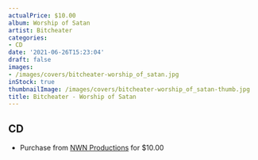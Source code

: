 ```yaml
---
actualPrice: $10.00
album: Worship of Satan
artist: Bitcheater
categories:
- CD
date: '2021-06-26T15:23:04'
draft: false
images:
- /images/covers/bitcheater-worship_of_satan.jpg
inStock: true
thumbnailImage: /images/covers/bitcheater-worship_of_satan-thumb.jpg
title: Bitcheater - Worship of Satan
---
```


## CD
* Purchase from [NWN Productions](http://shop.nwnprod.com/index.php?route=product/product&path=93&product_id=12071&sort=pd.name&order=ASC) for $10.00
